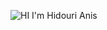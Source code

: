 
![HI I'm Hidouri Anis](https://user-images.githubusercontent.com/6445374/145555989-01702254-c8d5-4e28-a87d-bda06e771baf.png)

